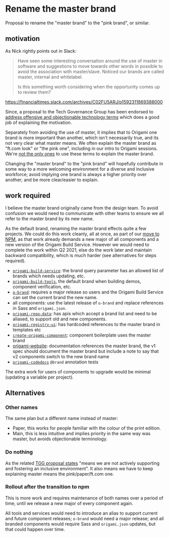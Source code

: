 # Rename the master brand

Proposal to rename the "master brand" to the "pink brand", or similar.

## motivation

As Nick rightly points out in Slack:

>Have seen some interesting conversation around the use of master in software and suggestions to move towards other words in possible to avoid the association with master/slave. Noticed our brands are called master, internal and whitelabel.
>
>Is this something worth considering when the opportunity comes up to review them?

https://financialtimes.slack.com/archives/C02FU5ARJ/p1592311869388000

Since, a proposal to the Tech Governance Group has been endorsed to [address offensive and objectionable technology terms](https://docs.google.com/document/d/1v6z7_NkLFeYAFotTYB8C1OguO5iMHHLpAOv_yG5EKHI/edit#heading=h.tzfu5ukd61s) which does a good job of explaining the motivation.

Separately from avoiding the use of master, it implies that to Origami one brand is more important than another, which isn't necessarily true, and its not very clear what master means. We often explain the master brand as "ft.com look" or "the pink one", including in our intro to Origami sessions. We're [not the only ones](https://financialtimes.slack.com/archives/CSW6B2VAN/p1616516634025100?thread_ts=1616500932.023500&cid=CSW6B2VAN) to use these terms to explain the master brand.

Changing the "master brand" to the "pink brand" will hopefully contribute in some way to a more welcoming environment for a diverse and inclusive workforce; avoid implying one brand is always a higher priority over another; and be more clear/easier to explain.

## work required

I believe the master brand originally came from the design team. To avoid confusion we would need to communicate with other teams to ensure we all refer to the master brand by its new name.

As the default brand, renaming the master brand effects quite a few projects. We could do this work cleanly, all at once, as part of our [move to NPM](https://origami.ft.com/blog/2021/01/18/deprecating-bower-and-origami-via-npm/), as that work already demands a new major of all components and a new version of the Origami Build Service. However we would need to complete the work within Q2 2021, else do the work later and maintain backward compatibility, which is much harder (see alternatives for steps required).

- [`origami-build-service`](https://github.com/Financial-Times/origami-build-service): the brand query parameter has an allowed list of brands which needs updating, etc.
- [`origami-build-tools`](https://github.com/Financial-Times/origami-build-tools), the default brand when building demos, component verification, etc.
- [`o-brand`](https://github.com/Financial-Times/o-brand): requires a major release so users and the Origami Build Service can set the current brand the new name.
- all components: use the latest release of `o-brand` and replace references in Sass and `origami.json`.
- [`origami-repo-data`](https://github.com/Financial-Times/origami-repo-data): has apis which accept a brand list and need to be aliased, to support old and new components.
- [`origami-registry-ui`](https://github.com/Financial-Times/origami-registry-ui): has hardcoded references to the master brand in templates etc
- [`create-origami-component`](https://github.com/Financial-Times/create-origami-component/): component boilerplate uses the master brand
- [origami-website](https://github.com/Financial-Times/origami-website/): documentation references the master brand, the v1 spec should document the master brand but include a note to say that v2 components switch to the new brand name
- [`origami-codedocs`](https://github.com/Financial-Times/origami-codedocs) `@brand` annotation tests

The extra work for users of components to upgrade would be minimal (updating a variable per project).

## Alternatives

### Other names

The same plan but a different name instead of master:

- Paper, this works for people familiar with the colour of the print edition.
- Main, this is less intuitive and implies priority in the same way was master, but avoids objectionable terminology.

### Do nothing

As the related [TGG proposal states](https://docs.google.com/document/d/1v6z7_NkLFeYAFotTYB8C1OguO5iMHHLpAOv_yG5EKHI/edit#heading=h.tzfu5ukd61s) "means we are not actively supporting and fostering an inclusive environment". It also means we have to keep explaining master means the pink/paper/ft.com one.

### Rollout after the transition to npm

This is more work and requires maintenance of both names over a period of time, until we release a new major of every component again.

All tools and services would need to introduce an alias to support current and future component releases; `o-brand` would need a major release; and all branded components would require Sass and `origami.json` updates, but that could happen over time.
